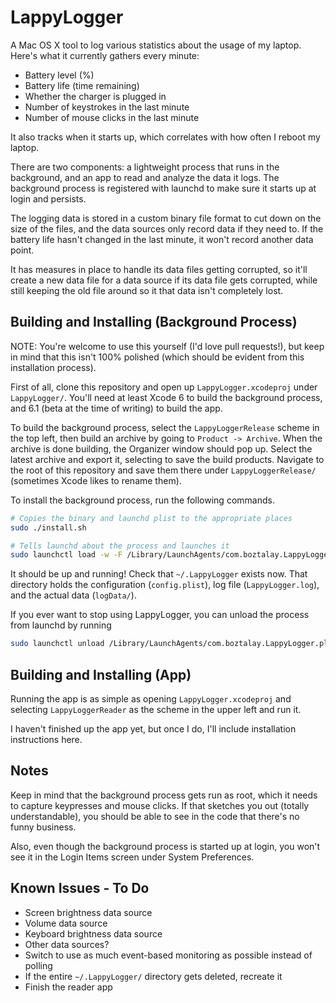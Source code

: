 LappyLogger
===========

A Mac OS X tool to log various statistics about the usage of my laptop. Here's what it currently gathers every minute:

* Battery level (%)
* Battery life (time remaining)
* Whether the charger is plugged in
* Number of keystrokes in the last minute
* Number of mouse clicks in the last minute

It also tracks when it starts up, which correlates with how often I reboot my laptop.

There are two components: a lightweight process that runs in the background, and an app to read and analyze the data it logs. The background process is registered with launchd to make sure it starts up at login and persists.

The logging data is stored in a custom binary file format to cut down on the size of the files, and the data sources only record data if they need to. If the battery life hasn't changed in the last minute, it won't record another data point.

It has measures in place to handle its data files getting corrupted, so it'll create a new data file for a data source if its data file gets corrupted, while still keeping the old file around so it that data isn't completely lost.

Building and Installing (Background Process)
--------------------------------------------

NOTE: You're welcome to use this yourself (I'd love pull requests!), but keep in mind that this isn't 100% polished (which should be evident from this installation process).

First of all, clone this repository and open up `LappyLogger.xcodeproj` under `LappyLogger/`. You'll need at least Xcode 6 to build the background process, and 6.1 (beta at the time of writing) to build the app.

To build the background process, select the `LappyLoggerRelease` scheme in the top left, then build an archive by going to `Product -> Archive`. When the archive is done building, the Organizer window should pop up. Select the latest archive and export it, selecting to save the build products. Navigate to the root of this repository and save them there under `LappyLoggerRelease/` (sometimes Xcode likes to rename them).

To install the background process, run the following commands.

```bash
# Copies the binary and launchd plist to the appropriate places
sudo ./install.sh

# Tells launchd about the process and launches it
sudo launchctl load -w -F /Library/LaunchAgents/com.boztalay.LappyLogger.plist
```

It should be up and running! Check that `~/.LappyLogger` exists now. That directory holds the configuration (`config.plist`), log file (`LappyLogger.log`), and the actual data (`logData/`).

If you ever want to stop using LappyLogger, you can unload the process from launchd by running

```bash
sudo launchctl unload /Library/LaunchAgents/com.boztalay.LappyLogger.plist
```

Building and Installing (App)
-----------------------------

Running the app is as simple as opening `LappyLogger.xcodeproj` and selecting `LappyLoggerReader` as the scheme in the upper left and run it.

I haven't finished up the app yet, but once I do, I'll include installation instructions here.

Notes
-----

Keep in mind that the background process gets run as root, which it needs to capture keypresses and mouse clicks. If that sketches you out (totally understandable), you should be able to see in the code that there's no funny business.

Also, even though the background process is started up at login, you won't see it in the Login Items screen under System Preferences.

Known Issues - To Do
--------------------

* Screen brightness data source
* Volume data source
* Keyboard brightness data source
* Other data sources?
* Switch to use as much event-based monitoring as possible instead of polling
* If the entire `~/.LappyLogger/` directory gets deleted, recreate it
* Finish the reader app
